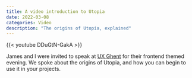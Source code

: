 ```yaml
---
title: A video introduction to Utopia
date: 2022-03-08
categories: Video
description: "The origins of Utopia, explained"
---
```


{{< youtube DDuGtN-GakA >}}

James and I were invited to speak at [UX Ghent](https://twitter.com/uxghent) for their frontend themed evening. We spoke about the origins of Utopia, and how you can begin to use it in your projects.
